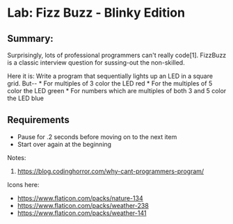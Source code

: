 # Lab: Fizz Buzz - Blinky Edition

## Summary: 

Surprisingly, lots of professional programmers can't really 
code[1]. FizzBuzz is a classic interview question for sussing-out 
the non-skilled. 
                  
Here it is:
    Write a program that sequentially lights up an LED in a square grid.
    But--
      * For multiples of 3 color the LED red 
      * For the multiples of 5 color the LED green
      * For numbers which are multiples of both 3 and 5 color the LED blue

## Requirements
* Pause for .2 seconds before moving on to the next item
* Start over again at the beginning

Notes:
1. https://blog.codinghorror.com/why-cant-programmers-program/

Icons here: 
  - https://www.flaticon.com/packs/nature-134
  - https://www.flaticon.com/packs/weather-238
  - https://www.flaticon.com/packs/weather-141

